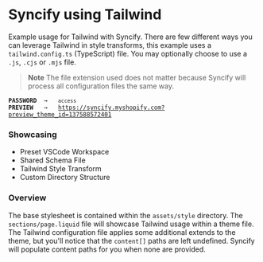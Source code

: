 # Syncify using Tailwind

Example usage for Tailwind with Syncify. There are few different ways you can leverage Tailwind in style transforms, this example uses a `tailwind.config.ts` (TypeScript) file. You may optionally choose to use a `.js`, `.cjs` or `.mjs` file.

> **Note**
> The file extension used does not matter because Syncify will process all configuration files the same way.

<pre><code><strong>PASSWORD</strong>  →   <code>access</code>
<strong>PREVIEW</strong>   →   <a href="https://syncify.myshopify.com?preview_theme_id=137588572401">https://syncify.myshopify.com?preview_theme_id=137588572401</a>
</code></pre>

### Showcasing

- Preset VSCode Workspace
- Shared Schema File
- Tailwind Style Transform
- Custom Directory Structure

### Overview

The base stylesheet is contained within the `assets/style` directory. The `sections/page.liquid` file will showcase Tailwind usage within a theme file. The Tailwind configuration file applies some additional extends to the theme, but you'll notice that the `content[]` paths are left undefined. Syncify will populate content paths for you when none are provided.
